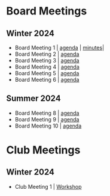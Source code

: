# Board Meetings
## Winter 2024
- Board Meeting 1 | [agenda](ma_1.md) | [minutes](minutes/min_1.md)|
- Board Meeting 2 | [agenda](ma_2.md)
- Board Meeting 3 | [agenda](ma_3.md)
- Board Meeting 4 | [agenda](ma_4.md)
- Board Meeting 5 | [agenda](ma_5.md)
- Board Meeting 6 | [agenda](ma_6.md)

## Summer 2024
- Board Meeting 8 | [agenda](ma_8.md)
- Board Meeting 9 | [agenda](ma_9.md)
- Board Meeting 10 | [agenda](ma_10.md)

# Club Meetings
## Winter 2024
- Club Meeting 1 | [Workshop](w24/m1/demo_cs.md)